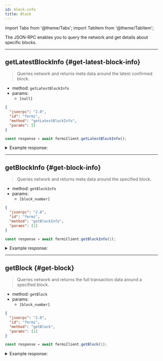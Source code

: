 ```yaml
---
id: block-info
title: Block
---
```


import Tabs from '@theme/Tabs';
import TabItem from '@theme/TabItem';

The JSON-RPC enables you to query the network and get details about specific blocks.

---

## getLatestBlockInfo {#get-latest-block-info}

> Queries network and returns meta data around the latest confirmed block.

- method: `getLatestBlockInfo`
- params:
  - `[null]`


<Tabs>
<TabItem value="json" label="JSON" default>

```json
{
  "jsonrpc": "2.0",
  "id": "fermi",
  "method": "getLatestBlockInfo",
  "params": []
}
```

</TabItem>
<TabItem value="🌐 JavaScript" label="JavaScript">

```js
const response = await fermiClient.getLatestBlockInfo();
```

</TabItem>
</Tabs>


<details>
<summary>Example response:</summary>
<p>

```json
{
  "jsonrpc": "2.0",
  "result": {
    "header": {
      "validator_system_epoch_time_in_micros": 1664914635824250,
      "block_number": 131168,
      "block_id": "0x23a4001a11c639a4130363935e1064d13d3f777f6a2f3496113bf1f5d7bece44",
    },
  },
  "id": "fermi"
}
```

</p>
</details>

---

## getBlockInfo {#get-block-info}

> Queries network and returns meta data around the specified block.

- method: `getBlockInfo`
- params: 
  - `[block_number]`


<Tabs>
<TabItem value="json" label="JSON" default>

```json
{
  "jsonrpc": "2.0",
  "id": "fermi",
  "method": "getBlockInfo",
  "params": [1]
}
```

</TabItem>
<TabItem value="🌐 JavaScript" label="JavaScript">

```js
const response = await fermiClient.getBlockInfo(1);
```

</TabItem>
</Tabs>


<details>
<summary>Example response:</summary>
<p>

```json
{
  "jsonrpc": "2.0",
  "result": {
    "header": {
      "validator_system_epoch_time_in_micros": 1664911300461308,
      "block_number": 1,
      "block_id": "0x7e7366d15e8d91b3ba3928cef72568f0f31751ec600bc30ada81d39061822af6",
    },
  },
  "id": "fermi"
}
```

</p>
</details>

---

## getBlock {#get-block}

> Queries network and returns the full transaction data around a specified block.

- method: `getBlock`
- params: 
  - `[block_number]`


<Tabs>
<TabItem value="json" label="JSON" default>

```json
{
  "jsonrpc": "2.0",
  "id": "fermi",
  "method": "getBlock",
  "params": [1]
}
```

</TabItem>
<TabItem value="🌐 JavaScript" label="JavaScript">

```js
const response = await fermiClient.getBlock(1);
```

</TabItem>
</Tabs>


<details>
<summary>Example response:</summary>
<p>

```json
{
  "jsonrpc": "2.0",
  "result": {
    "transactions": [
      {
        "executed_transaction":  { 
          "signed_transaction": [
            10, 113,  10,   0,  18,  32, 116, 179, 128, 151, 130,   1,
              1, 241, 120, 159,   9, 236,  89,  30, 201, 133, 165, 255,
            190, 150, 231, 118,  49,   6, 103,  14,  78, 146, 134, 184,
            133, 177,  32,   1,  42,  32, 132, 156,  64,  32, 201,  96,
            104, 195, 143, 119,  40, 217, 193,  43,  79, 184, 248, 229,
            56, 241,  81,   3,  80,  72,  94, 180, 246, 157,  83, 111,
            215, 133,  48, 232,   7,  58,  36,  10,  32, 176, 153,  95,
            178,  96, 215,  30, 248, 118,  15, 247, 100,  77, 171, 102,
            228,  47, 237, 203,
            ... 81 more items
          ],
          "events": [],
          "result": { "Err": "AccountLookup" } 
        },
        "transactionId": "0xb2d6265783d3084e804fb58cbafbea7ef24cf5bd7c7e6548b2b726404a436e04"
      },
      ...
    ],
  },
  "id": "fermi"
}
```

</p>
</details>
